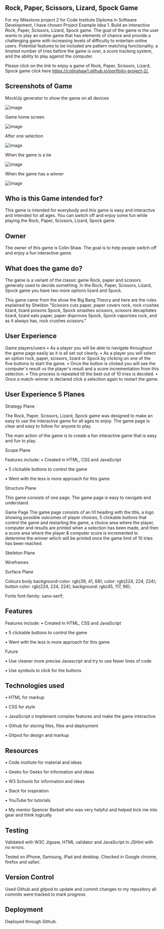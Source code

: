 Rock, Paper, Scissors, Lizard, Spock Game
--
For my Milestone project 2 for Code Institute Diploma in Software Development, I have chosen Project Example Idea 1. Build an interactive Rock, Paper, Scissors, Lizard, Spock game. The goal of the game is the user wants to play an online game that has elements of chance and provide a challenging game with increasing levels of difficulty to entertain online users. Potential features to be included are pattern matching functionality, a limeted number of tries before the game is over, a score tracking system, and the ability to play against the computer.

Please click on the link to enjoy a game of Rock, Paper, Scissors, Lizard, Spock game click here <https://colinshaw1.github.io/portfolio-project-2/.>

Screenshots of Game
--
MockUp generator to show the game on all devices

![image](https://user-images.githubusercontent.com/56481190/158012781-b55c9036-19d4-44f0-b174-f0b88115882d.png)

Game home screen

![image](https://user-images.githubusercontent.com/56481190/158012848-99ed2052-e5a6-4893-881b-d7368a916c0f.png)

After one selection

![image](https://user-images.githubusercontent.com/56481190/158012873-2c01a118-1d96-44d0-b60c-82ac9f0c050b.png)

When the game is a tie

![image](https://user-images.githubusercontent.com/56481190/158012896-9bcfac3d-a976-4bc4-bc38-a3d05ef212ba.png)

When the game has a winner 

![image](https://user-images.githubusercontent.com/56481190/158012928-ebb3af1b-3749-4e3f-86aa-8c87381ccc03.png)

Who is this Game intended for?
--

This game is intended for everybody and this game is easy and interactive and intended for all ages. You can switch off and enjoy some fun while playing the Rock, Paper, Scissors, Lizard, Spock game

Owner
--

The owner of this game is Colin Shaw. The goal is to help people switch off and enjoy a fun interactive game.

What does the game do?
--

The game is a variant of the classic game Rock, paper and scissors generally used to decide something. In the Rock, Paper, Scissors, Lizard, Spock game you have two more options lizard and Spock. 

This game came from the show the Big Bang Theory and here are the rules explained by Sheldon "Scissors cuts paper, paper covers rock, rock crushes lizard, lizard poisons Spock, Spock smashes scissors, scissors decapitates lizard, lizard eats paper, paper disproves Spock, Spock vaporizes rock, and as it always has, rock crushes scissors."

User Experience
--

Game players/users
• As a player you will be able to navigate throughout the game page easily as it is all set out clearly.
• As a player you will select an option rock, paper, scissors, lizard or Spock by clicking on one of the five buttons to start the game.
• Once the button is clicked you will see the computer's result vs the player's result and a score incrementation from this selection.
• This process is repeated till the best out of 10 tries is decided.
• Once a match-winner is declared click a selection again to restart the game. 

User Experience 5 Planes
--

Strategy Plane

The Rock, Paper, Scissors, Lizard, Spock game was designed to make an easy to use the interactive game for all ages to enjoy. The game page is clear and easy to follow for anyone to play. 

The main action of the game is to create a fun interactive game that is easy and fun to play. 

Scope Plane

Features include:
•	Created in HTML, CSS and JavaScript

•	5 clickable buttons to control the game

• Went with the less is more approach for this game	

Structure Plane

This game consists of one page. The game page is easy to navigate and understand.

Game Page
The game page consists of an h1 heading with the title, a logo showing possible outcomes of player choices, 5 clickable buttons that control the game and restarting the game, a choice area where the player, computer and results are printed when a selection has been made, and then a score area where the player & computer score is incremented to determine the winner which will be printed once the game limit of 10 tries has been reached.

Skeleton Plane

Wireframes


Surface Plane

Colours
body
    background-color: rgb(39, 41, 68);
    color: rgb(224, 224, 224);
button
    color: rgb(224, 224, 224);
    background: rgb(45, 117, 96);
    
Fonts
    font-family: sans-serif;
    
Features
--

Features include:
•	Created in HTML, CSS and JavaScript

•	5 clickable buttons to control the game

• Went with the less is more approach for this game	

Future

• Use cleaner more precise Javascript and try to use fewer lines of code

• Use symbols to click for the buttons

Technologies used
--

• HTML for markup

• CSS for style

• JavaScript o implement complex features and make the game interactive

• Github for storing files, files and deployment 

• Gitpod for design and markup


Resources
--

• Code institute for material and ideas

• Geeks for Geeks for information and ideas 
 
• W3 Schools for information and ideas

• Slack for inspiration

• YouTube for tutorials

• My mentor Spencer Barbell who was very helpful and helped kick me into gear and think logically

Testing
--

Validated with W3C Jigsaw, HTML validator and JavaScript in JSHint with no errors. 

Tested on iPhone, Samsung, iPad and desktop. Checked in Google chrome, firefox and safari.

Version Control
--

Used Github and gitpod to update and commit changes to my repository all commits were tracked to mark progress

Deployment
--

Deployed through Github.
